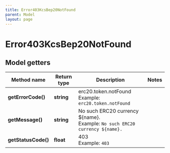 ```yaml
---
title: Error403KcsBep20NotFound
parent: Model
layout: page
---
```


# Error403KcsBep20NotFound

## Model getters

Method name | Return type | Description | Notes
------------ | ------------- | ------------- | -------------
**getErrorCode()** | **string** | erc20.token.notFound <br>Example: `erc20.token.notFound` |
**getMessage()** | **string** | No such ERC20 currency ${name}. <br>Example: `No such ERC20 currency ${name}.` |
**getStatusCode()** | **float** | 403 <br>Example: `403` |

